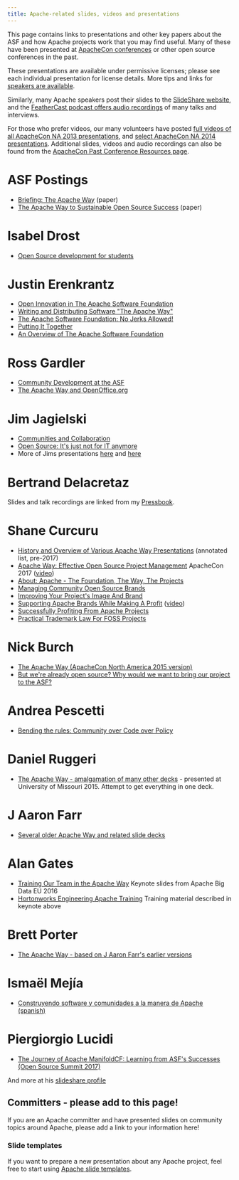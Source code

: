 ```yaml
---
title: Apache-related slides, videos and presentations
---
```


This page contains links to presentations and other key papers about the ASF and how
Apache projects work that you may find useful.  Many of these have
been presented at [ApacheCon conferences](https://events.apache.org) or
other open source conferences in the past.

These presentations are available under permissive licenses; please see
each individual presentation for license details.  More tips and links for
[speakers are available](/speakers/index.html).

Similarly, many Apache speakers post their slides to the [SlideShare website](//www.slideshare.net/search/slideshow?searchfrom=header&q=apache+software),
and the [FeatherCast podcast offers audio recordings](//feathercast.apache.org/) of many talks and interviews.

For those who prefer videos, our many volunteers have posted
[full videos of all ApacheCon NA 2013 presentations](https://www.youtube.com/user/TheApacheFoundation/playlists), and
[select ApacheCon NA 2014 presentations](https://www.youtube.com/playlist?list=PLU2OcwpQkYCzvGxZgVOunTs-3iEao6YJc).
Additional slides, videos and audio recordings can also be found from the
[ApacheCon Past Conference Resources page](https://wiki.apache.org/apachecon/Past_Conference_Resources).

# ASF Postings
- [Briefing: The Apache Way](https://www.apache.org/theapacheway/index.html) (paper)
- [The Apache Way to Sustainable Open Source Success](https://blogs.apache.org/foundation/entry/the-apache-way-to-sustainable)  (paper)

# Isabel Drost
  - [Open Source development for students][1]

# Justin Erenkrantz

  - [Open Innovation in The Apache Software Foundation][2]
  - [Writing and Distributing Software "The Apache Way"][3]
  - [The Apache Software Foundation: No Jerks Allowed!][4]
  - [Putting It Together][5]
  - [An Overview of The Apache Software Foundation][6]

# Ross Gardler
  - [Community Development at the ASF][7]
  - [The Apache Way and OpenOffice.org][8]

# Jim Jagielski
  - [Communities and Collaboration][9]
  - [Open Source: It's just not for IT anymore][10]
  - More of Jims presentations [here][11] and [here][12]

# Bertrand Delacretaz

Slides and talk recordings are linked from my [Pressbook](https://pinboard.in/u:bdelacretaz/t:pressbook/).

# Shane Curcuru
 - [History and Overview of Various Apache Way Presentations](http://shaneslides.com/2017/04/History-Of-The-Apache-Way/) (annotated list, pre-2017)
 - [Apache Way: Effective Open Source Project Management](http://shaneslides.com/apachecon/TheApacheWay-Intro-ApacheConNA2017.html) ApacheCon 2017 ([video](https://www.youtube.com/watch?v=hpAv54KIgK8))
 - [About: Apache - The Foundation, The Way, The Projects](https://communityovercode.com/2012/05/camelone-2012-presentation/)
 - [Managing Community Open Source Brands](https://communityovercode.com/2012/07/oscon-presentation/)
 - [Improving Your Project's Image And Brand](https://www.slideshare.net/shanecurcuru/improving-your-apache-projects-image-and-brand)
 - [Supporting Apache Brands While Making A Profit](https://events.linuxfoundation.org/sites/events/files/slides/SupportingApacheBrandsWhileMakingAProfit-SCurcuru-ApacheCon2014.pdf) ([video](https://www.youtube.com/watch?v=8cQMhysKeyU))
 - [Successfully Profiting From Apache Projects](https://www.slideshare.net/shanecurcuru/successfully-profiting-from-apache-brands)
 - [Practical Trademark Law For FOSS Projects](https://www.slideshare.net/shanecurcuru/practical-trademark-law-for-foss-projects)

# Nick Burch
 - [The Apache Way (ApacheCon North America 2015 version)](https://home.apache.org/~nick/Talks/ApacheConNA15/TheApacheWay15.pdf)
 - [But we're already open source? Why would we want to bring our project to the ASF?](https://home.apache.org/~nick/Talks/ApacheConNA16/ButWereAlreadyOpen.pdf)

# Andrea Pescetti
 - [Bending the rules: Community over Code over Policy](https://www.slideshare.net/pescetti/bending-the-rules-community-over-code-over-policy-apachecon-2014)

# Daniel Ruggeri
 - [The Apache Way - amalgamation of many other decks](https://people.apache.org/~druggeri/presentations/TheApacheWay.odp) - presented at University of Missouri 2015. Attempt to get everything in one deck.

# J Aaron Farr
 - [Several older Apache Way and related slide decks](https://www.slideshare.net/jaaronfarr/presentations)

# Alan Gates
 - [Training Our Team in the Apache Way](https://www.slideshare.net/alanfgates/keynote-apache-bdeunov2016) Keynote slides from Apache Big Data EU 2016
 - [Hortonworks Engineering Apache Training](https://www.slideshare.net/alanfgates/hortonworks-apache-training) Training material described in keynote above

# Brett Porter
 - [The Apache Way - based on J Aaron Farr's earlier versions](https://www.slideshare.net/brettporter/the-apache-way-dataworks-summit-2017)

# Ismaël Mejía
 - [Construyendo software y comunidades a la manera de Apache (spanish)](https://iemejia.github.io/slides/201806-Construyendo%20software%20y%20comunidades%20a%20la%20manera%20de%20Apache.pdf)
 
# Piergiorgio Lucidi
 - [The Journey of Apache ManifoldCF: Learning from ASF's Successes (Open Source Summit 2017)](https://www.slideshare.net/PiergiorgioLucidi/the-journey-of-apache-manifoldcf-learning-from-asfs-successes-81289363)

And more at his [slideshare profile](https://www.slideshare.net/PiergiorgioLucidi)

## Committers - please add to this page!

If you are an Apache committer and have presented slides on community topics
around Apache, please add a link to your information here! 

### Slide templates

If you want to prepare a new presentation about any Apache project, feel free to start using [Apache slide templates](https://svn.apache.org/repos/asf/comdev/slide-templates/).

  [1]: http://isabel-drost.de/hadoop/slides/christoph.pdf
  [2]: https://www.erenkrantz.com/apachecon/TransferSummit%20-%20Open%20Innovation.pdf
  [3]: https://www.erenkrantz.com/apachecon/OSBC%20-%20No%20Jerks%20Allowed.pdf
  [4]: https://www.erenkrantz.com/apachecon/JASIG%20-%20No%20Jerks%20Allowed.pdf
  [5]: https://www.erenkrantz.com/apachecon/Apache%20Roadshow%20Asia%202009.pdf
  [6]: https://www.erenkrantz.com/apachecon/SAP%20Apache%20Intro.pdf
  [7]: https://www.slideshare.net/bosc2010/gardler-bosc2010-communitydevelopmentattheasf
  [8]: https://www.slideshare.net/rgardler/the-apache-way-and-openofficeorg
  [9]: https://people.apache.org/~jim/presos/IOOS2011/Creating_Community.pdf
  [10]: https://people.apache.org/~jim/presos/OR2011/Open_Source_NotJust.pdf
  [11]: https://people.apache.org/~jim/presos/
  [12]: https://www.slideshare.net/jimjag/
